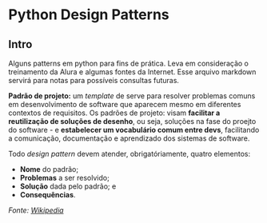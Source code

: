 
# Python Design Patterns

## Intro
Alguns patterns em python para fins de prática. Leva em consideração o treinamento da Alura e algumas fontes da Internet. Esse arquivo markdown servirá para notas para possíveis consultas futuras.

**Padrão de projeto:** um *template*  de serve para resolver problemas comuns em desenvolvimento de software que aparecem mesmo em diferentes contextos de requisitos. Os padrões de projeto: visam **facilitar a reutilização de soluções de desenho**, ou seja, soluções na fase do proejto do software - e **estabelecer um vocabulário comum entre devs**, facilitando a comunicação, documentação e aprendizado dos sistemas de software.

Todo *design pattern* devem atender, obrigatóriamente, quatro elementos:

* **Nome** do padrão;
* **Problemas** a ser resolvido;
* **Solução** dada pelo padrão; e 
* **Consequências**.

*Fonte: [Wikipedia](https://pt.wikipedia.org/wiki/Invers%C3%A3o_de_controle)*
